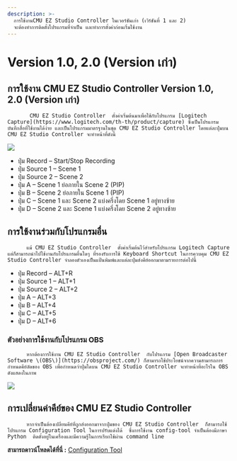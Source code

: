```yaml
---
description: >-
  การใช้งานCMU EZ Studio Controller ในเวอร์ชันเก่า (เวิร์ชันที่ 1 และ 2)
  จะต้องทำการติดตั้งโปรแกรมที่จำเป็น และทำการตั้งค่าก่อนเริ่มใช้งาน
---
```


# Version 1.0, 2.0 \(Version เก่า\)

## การใช้งาน CMU EZ Studio Controller Version 1.0, 2.0 \(Version เก่า\)

           CMU EZ Studio Controller  ตั้งค่าเริ่มต้นมาเพื่อใช้กับโปรแกรม [Logitech Capture](https://www.logitech.com/th-th/product/capture) ซึ่งเป็นโปรแกรมบันทึกสื่อที่ใช้งานได้ง่าย และเป็นโปรแกรมมาตรฐานในชุด CMU EZ Studio Controller โดยแต่ละปุ่มบน  CMU EZ Studio Controller จะทำหน้าที่ดังนี้

![](https://tlic.cmu.ac.th/wp-content/uploads/2020/05/ez_studio_v3-logi-capture-mapping-808x1024.png)

* ปุ่ม Record – Start/Stop Recording
* ปุ่ม Source 1 – Scene 1
* ปุ่ม Source 2 – Scene 2
* ปุ่ม A – Scene 1 ย่อภายใน Scene 2 \(PIP\)
* ปุ่ม B – Scene 2 ย่อภายใน Scene 1 \(PIP\)
* ปุ่ม C – Scene 1 และ Scene 2 แบ่งครึ่งโดย Scene 1 อยู่ทางซ้าย
* ปุ่ม D – Scene 2 และ Scene 1 แบ่งครึ่งโดย Scene 2 อยู่ทางซ้าย

## การใช้งานร่วมกับโปรแกรมอื่น

          แม้ CMU EZ Studio Controller  ตั้งค่าเริ่มต้นไว้สำหรับโปรแกรม Logitech Capture แต่ก็สามารถนำไปใช้งานกับโปรแกรมอื่นใดๆ ที่รองรับการใช้ Keyboard Shortcut ในการควบคุม CMU EZ Studio Controller จำลองตัวเองเป็นแป้นพิมพ์และแต่ละปุ่มส่งคีย์ออกมาตามรายการต่อไปนี้

* ปุ่ม Record – ALT+R
* ปุ่ม Source 1 – ALT+1
* ปุ่ม Source 2 – ALT+2
* ปุ่ม A – ALT+3
* ปุ่ม B – ALT+4
* ปุ่ม C – ALT+5
* ปุ่ม D – ALT+6

### ตัวอย่างการใช้งานกับโปรแกรม OBS

          หากต้องการใช้งาน CMU EZ Studio Controller  กับโปรแกรม [Open Broadcaster Software \(OBS\)](https://obsproject.com/) ก็สามารถใช้ประโยชน์จากความสามารถการกำหนดคีย์ลัดของ OBS เพื่อกำหนดว่าปุ่มใดบน CMU EZ Studio Controller จะทำหน้าที่อะไรใน OBS ดังแสดงในภาพ

![](https://tlic.cmu.ac.th/wp-content/uploads/2020/05/obs-shortcut-keys.png)

## การเปลี่ยนค่าคีย์ของ CMU EZ Studio Controller 

          หากจำเป็นต้องเปลี่ยนคีย์ที่ถูกส่งออกมาจากปุ่มของ CMU EZ Studio Controller  ก็สามารถใช้โปรแกรม Configuration Tool ในการปรับแต่งได้  ซึ่งการใช้งาน config-tool จำเป็นต้องมีภาษา Python  ติดตั้งอยู่ในเครื่องและมีความรู้ในการเรียกใช้ผ่าน command line

**สามารถดาวน์โหลดได้ที่นี่ :** [Configuration Tool ](https://o365cmu-my.sharepoint.com/personal/arnan_s_cmu_ac_th1/_layouts/15/onedrive.aspx?id=%2Fpersonal%2Farnan%5Fs%5Fcmu%5Fac%5Fth1%2FDocuments%2FITSC%2FTLIC%2FEz%20Studio%2Fconfig%20tool%2Fconfig%2Dtool%2Epy&parent=%2Fpersonal%2Farnan%5Fs%5Fcmu%5Fac%5Fth1%2FDocuments%2FITSC%2FTLIC%2FEz%20Studio%2Fconfig%20tool&originalPath=aHR0cHM6Ly9vMzY1Y211LW15LnNoYXJlcG9pbnQuY29tLzp1Oi9nL3BlcnNvbmFsL2FybmFuX3NfY211X2FjX3RoMS9FZmF0ZnFRaF9VdE9yb1JXVFNVSy1YVUJfakg5UlJabDRCdk5ERHRlc0Z0QVp3P3J0aW1lPV9kS283TzdzMkVn)

